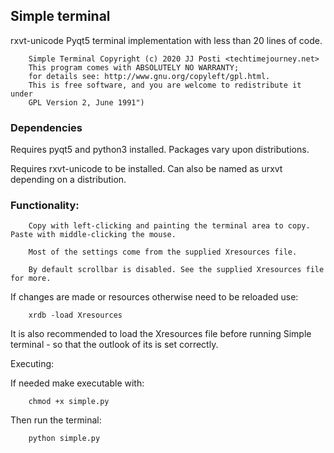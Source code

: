 

## Simple terminal

rxvt-unicode Pyqt5 terminal implementation with less than 20 lines of code.



		Simple Terminal Copyright (c) 2020 JJ Posti <techtimejourney.net> 
		This program comes with ABSOLUTELY NO WARRANTY; 
		for details see: http://www.gnu.org/copyleft/gpl.html. 
		This is free software, and you are welcome to redistribute it under 
		GPL Version 2, June 1991")


### Dependencies

Requires pyqt5 and python3 installed. Packages vary upon distributions.

Requires rxvt-unicode to be installed. Can also be named as urxvt depending on a distribution.


### Functionality: 

		Copy with left-clicking and painting the terminal area to copy. Paste with middle-clicking the mouse.
	 
		Most of the settings come from the supplied Xresources file. 
		
		By default scrollbar is disabled. See the supplied Xresources file for more.

		
If changes are made or resources otherwise need to be reloaded use: 

		xrdb -load Xresources

It is also recommended to load the Xresources file before running Simple terminal - so that the outlook of its is set correctly. 


Executing:

If needed make executable with:
		
		chmod +x simple.py

Then run the terminal:

		python simple.py
